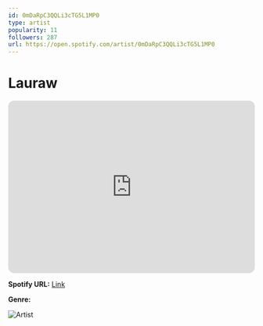 ```yaml
---
id: 0mDaRpC3QQLi3cTG5L1MP0
type: artist
popularity: 11
followers: 287
url: https://open.spotify.com/artist/0mDaRpC3QQLi3cTG5L1MP0
---
```

# Lauraw

<iframe style="border-radius:12px" src="https://open.spotify.com/embed/artist/0mDaRpC3QQLi3cTG5L1MP0" width="100%" height="352" frameBorder="0" allowfullscreen="" allow="autoplay; clipboard-write; encrypted-media; fullscreen; picture-in-picture" loading="lazy"></iframe>

**Spotify URL:** [Link](https://open.spotify.com/artist/0mDaRpC3QQLi3cTG5L1MP0)

**Genre:** 

![Artist](https://i.scdn.co/image/ab6761610000e5ebfa8c1b05dc52762b0f2049e8)
